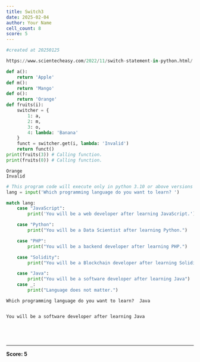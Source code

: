 ```yaml
---
title: Switch3
date: 2025-02-04
author: Your Name
cell_count: 8
score: 5
---
```


```python
#created at 20250125
```


```python
https://www.scientecheasy.com/2022/11/switch-statement-in-python.html/
```


```python
def a():
    return 'Apple'
def m():
    return 'Mango'
def o():
    return 'Orange'
def fruits(i):
    switcher = {
        1: a,
        2: m,
        3: o,
        4: lambda: 'Banana'
    }
    funct = switcher.get(i, lambda: 'Invalid')
    return funct()
print(fruits(3)) # Calling function.
print(fruits(0)) # Calling function.

```

    Orange
    Invalid



```python
# This program code will execute only in python 3.10 or above versions
lang = input('Which programming language do you want to learn? ')

match lang:
    case "JavaScript":
        print('You will be a web developer after learning JavaScript.')

    case "Python":
        print("You will be a Data Scientist after learning Python.")

    case "PHP":
        print("You will be a backend developer after learning PHP.")

    case "Solidity":
        print("You will be a Blockchain developer after learning Solidity.")

    case "Java":
        print("You will be a software developer after learning Java")
    case _:
        print("Language does not matter.")

```

    Which programming language do you want to learn?  Java


    You will be a software developer after learning Java



```python

```


```python

```


```python

```


```python

```


---
**Score: 5**